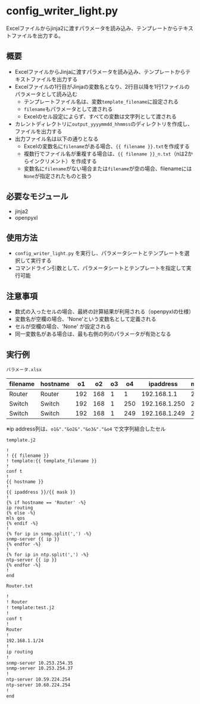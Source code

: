 config_writer_light.py
======================

Excelファイルからjinja2に渡すパラメータを読み込み、テンプレートからテキストファイルを出力する。

概要
----

- ExcelファイルからJinjaに渡すパラメータを読み込み、テンプレートからテキストファイルを出力する
- Excelファイルの1行目がJinjaの変数名となり、2行目以降を1行1ファイルのパラメータとして読み込む
  - テンプレートファイル名は、変数`template_filename`に設定される
  - `filename`もパラメータとして渡される
  - Excelのセル設定によらず、すべての変数は文字列として渡される
- カレントディレクトリに`output_yyyymmdd_hhmmss`のディレクトリを作成し、ファイルを出力する
- 出力ファイル名は以下の通りとなる
  - Excelの変数名に`filename`がある場合、`{{ filename }}.txt`を作成する
  - 複数行でファイル名が重複する場合は、`{{ filename }}_n.txt`（nは2からインクリメント）を作成する
  - 変数名に`filename`がない場合または`filename`が空の場合、filenameには`None`が指定されたものと扱う

必要なモジュール
----------------

- jinja2
- openpyxl


使用方法
--------

- `config_writer_light.py` を実行し、パラメータシートとテンプレートを選択して実行する
- コマンドライン引数として、パラメータシートとテンプレートを指定して実行可能

注意事項
--------

- 数式の入ったセルの場合、最終の計算結果が利用される（openpyxlの仕様）
- 変数名が空欄の場合、'None'という変数名として定義される
- セルが空欄の場合、'None' が設定される
- 同一変数名がある場合は、最も右側の列のパラメータが有効となる

実行例
------

`パラメータ.xlsx`

| filename | hostname | o1  | o2  | o3 | o4  | ipaddress     | mask | snmp                        | ntp                         |
|----------|----------|-----|-----|----|-----|---------------|------|-----------------------------|-----------------------------|
| Router   | Router   | 192 | 168 | 1  | 1   | 192.168.1.1   | 24   | 10.253.254.35,10.253.254.37 | 10.59.224.254,10.60.224.254 |
| Switch   | Switch   | 192 | 168 | 1  | 250 | 192.168.1.250 | 24   | 10.253.254.35,10.253.254.37 | 10.59.224.254,10.60.224.254 |
| Switch   | Switch   | 192 | 168 | 1  | 249 | 192.168.1.249 | 24   | 10.253.254.35,10.253.254.37 | 10.59.224.254,10.60.224.254 |

※ip address列は、`o1&"."&o2&"."&o3&"."&o4` で文字列結合したセル

`template.j2`

```jinja2
!
! {{ filename }}
! template:{{ template_filename }}
!
conf t
!
{{ hostname }}
!
{{ ipaddress }}/{{ mask }}
!
{% if hostname == 'Router' -%}
ip routing
{% else -%}
mls qos
{% endif -%}
!
{% for ip in snmp.split(',') -%}
snmp-server {{ ip }}
{% endfor -%}
!
{% for ip in ntp.split(',') -%}
ntp-server {{ ip }}
{% endfor -%}
!
end
```

`Router.txt`

```txt
!
! Router
! template:test.j2
!
conf t
!
Router
!
192.168.1.1/24
!
ip routing
!
snmp-server 10.253.254.35
snmp-server 10.253.254.37
!
ntp-server 10.59.224.254
ntp-server 10.60.224.254
!
end
```
